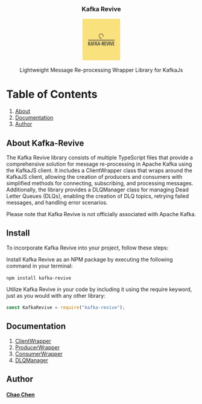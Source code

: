 <p align="center">

  <h3 align="center">Kafka Revive</h3>

  <div align="center">
      <img src="./docs/Logo.png" alt="Logo" width="100" height="110">
  </div>

  <p align="center">
    Lightweight Message Re-processing Wrapper Library for KafkaJs
  </p>
</p>

# Table of Contents

1. [About](#about)
2. [Documentation](#documentation)
3. [Author](#author)

## About<a name="about"></a> Kafka-Revive

The Kafka Revive library consists of multiple TypeScript files that provide a comprehensive solution for message re-processing in Apache Kafka using the KafkaJS client. It includes a ClientWrapper class that wraps around the KafkaJS client, allowing the creation of producers and consumers with simplified methods for connecting, subscribing, and processing messages. Additionally, the library provides a DLQManager class for managing Dead Letter Queues (DLQs), enabling the creation of DLQ topics, retrying failed messages, and handling error scenarios.

Please note that Kafka Revive is not officially associated with Apache Kafka.

## Install<a name="install"></a>

To incorporate Kafka Revive into your project, follow these steps:

Install Kafka Revive as an NPM package by executing the following command in your terminal:

`npm install kafka-revive`

Utilize Kafka Revive in your code by including it using the require keyword, just as you would with any other library:

```js
const KafkaRevive = require("kafka-revive");
```

## Documentation<a name="documentation"></a>

1. [ClientWrapper](docs/ClientWrapper_ex.md)
2. [ProducerWrapper](docs/ProducerWrapper_ex.md)
3. [ConsumerWrapper](docs/ConsumerWrapper_ex.md)
4. [DLQManager](docs/DLQManager_ex.md)

## Author<a name="author"></a>

#### [Chao Chen](https://github.com/cchen26)
